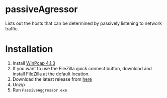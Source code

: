# passiveAgressor
Lists out the hosts that can be determined by passively listening to network traffic.

# Installation
1. Install [WinPcap 4.1.3](https://www.winpcap.org/install/default.htm)
2. If you want to use the FileZilla quick connect button, download and install [FileZilla](https://filezilla-project.org/download.php) at the default location.
3. Download the latest release from [here](https://github.com/jwalthour/passiveAgressor/releases)
4. Unzip
5. Run `PassiveAggressor.exe`


